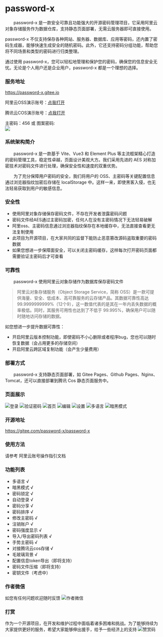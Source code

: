 # password-x

&emsp;&emsp;password-x 是一款安全可靠且功能强大的开源密码管理项目，它采用阿里云对象存储服务作为数据仓库，支持静态页面部署，无需云服务器即可直接使用。

password-x 不仅支持保存各种网站、服务器、数据库、应用等密码，还内置了密码生成器，能够快速生成安全的随机密码。此外，它还支持密码分组功能，帮助您将不同场景和类型的密码进行归类整理。

通过使用 password-x，您可以轻松地管理和保护您的密码，确保您的信息安全无忧。无论是个人用户还是企业用户，password-x 都是一个理想的选择。

### 服务地址
https://password-x.gitee.io

阿里云OSS演示账号：[点我打开](https://password-x.gitee.io/login?type=oss&region=oss-cn-beijing&keyId=LTAI5tRPBc5sY6KbZd1Vc1jU&keySecret=4OORS9GloeAn2Jd4Tvluw1Lt0YIj21&bucket=password-x-demo)

腾讯云COS演示账号：[点我打开](https://password-x.gitee.io/login?type=cos&region=ap-beijing&keyId=AKID8BJDUZR7bu2xgR1MED0hDVbXGm43qPmw&keySecret=2vdHH7lBORIvTqyvjNp6EGBvWu7B9994&bucket=password-x-demo-1259440743)

主密码：456 或 图案密码:  
![](https://foruda.gitee.com/images/1698466035681541011/230bc1c8_9560465.png)

### 系统架构简介
&emsp;&emsp;password-x 是一款基于 Vite、Vue3 和 Element Plus 等主流框架精心打造的密码管理工具，稳定性卓越，页面设计美观大方。我们采用先进的 AES 对称加密技术对密码文件进行处理，确保安全性和速度的双重优势。

&emsp;&emsp;为了充分保障用户密码的安全，我们将用户的 OSS、主密码等关键配置信息通过浏览器指纹加密后存储在 localStorage 中。这样一来，即使黑客入侵，也无法轻易获取到用户的敏感信息。

### 安全性
- 使用阿里对象存储保存密码文件，不存在开发者泄露密码问题
- 密码文件经AES通过主密码加密，任何人在没有主密码情况下无法轻易破解
- 阿里oss、主密码信息通过浏览器指纹保存在本地缓存中，无法直接查看更无法复制使用
- 此项目为开源项目，在大家共同的监督下能防止恶意篡改源码盗取重要的密码数据
- 如果您想进一步保障面安全，可以关闭主密码缓存，这样每次打开密码页面都需要验证主密码后才可查看

### 可靠性
&emsp;&emsp;password-x 使用阿里云对象存储作为数据库保存密码文件
> 阿里云对象存储服务（Object Storage Service，简称 OSS）是一款可提供海量、安全、低成本、高可靠服务的云存储产品。其数据可靠性高达 99.9999999999%（12个9），这一数值代表的是其在一年内丢失数据的概率极低。同时，其服务可用性也达到了不低于 99.995%，确保用户可以随时随地访问存储的数据。

如您想进一步提升数据可靠性：
- 开启阿里云版本控制功能，即使密码不小心删除或者程序bug，您也可以随时恢复数据（会占用更多的存储空间）
- 开启阿里云跨区域复制功能（会产生少量费用）

### 部署方式
&emsp;&emsp;password-x 支持静态页面部署，如 Gitee Pages、Github Pages、Nginx、Tomcat，还可以直接部署到腾讯 Cos 静态页面服务中。

### 页面展示
![登录](https://foruda.gitee.com/images/1698639884126266512/2aabf75e_9560465.png)
![验证密码](https://foruda.gitee.com/images/1698714086606322110/a4f448e5_9560465.png)
![首页](https://foruda.gitee.com/images/1698713936750032841/6e0d1a55_9560465.png)
![编辑](https://foruda.gitee.com/images/1698714136725781723/e5752fdd_9560465.png)
![设置](https://foruda.gitee.com/images/1698714175075207907/bb9fa1e8_9560465.png)
![多语言](https://foruda.gitee.com/images/1698713962830229668/1157ff87_9560465.png)
![暗黑模式](https://foruda.gitee.com/images/1698714002636191301/4b3092f5_9560465.png)

### 开源地址
https://gitee.com/password-x/password-x


### 使用方法
请参考 阿里云账号操作指引文档

### 功能列表

- 多语言 √
- 暗黑模式 √
- 密码锁定 √
- 自动登录 √
- 密码分享 √
- 密码排序 √
- 修改主密码 √
- 注销账户 √
- 密码强度显示 √
- 导入/导出密码列表 √
- 手势主密码 √
- 对接腾讯云cos存储 √
- 毛玻璃背景 √
- 配置信息token导出（即将支持）
- 密码文件压缩（即将支持）
- 密钥文件（考虑中）


### 作者微信
如您有任何问题欢迎随时反馈
![作者微信](https://foruda.gitee.com/images/1697444535317416303/de05c1a5_9560465.png)

### 打赏
作为一个开源项目，在开发和维护过程中面临着诸多困难和挑战。为了能够持续为大家提供更好的服务，希望大家能够伸出援手，给予一些经济上的支持
![赞赏码](https://foruda.gitee.com/images/1697444547014836574/613e0117_9560465.png "屏幕截图")